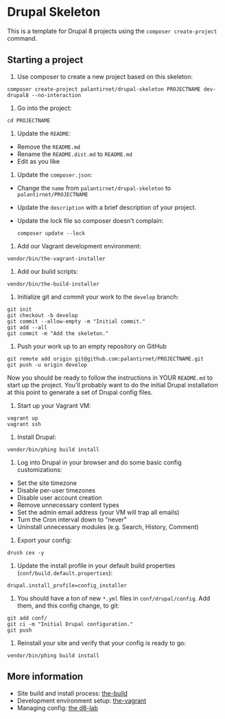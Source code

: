 # Drupal Skeleton

This is a template for Drupal 8 projects using the `composer create-project` command.

## Starting a project

1. Use composer to create a new project based on this skeleton:

  ```
  composer create-project palantirnet/drupal-skeleton PROJECTNAME dev-drupal8 --no-interaction
  ```
1. Go into the project:

  ```
  cd PROJECTNAME
  ```
1. Update the `README`:
  * Remove the `README.md`
  * Rename the `README.dist.md` to `README.md`
  * Edit as you like
1. Update the `composer.json`:
  * Change the `name` from `palantirnet/drupal-skeleton` to `palantirnet/PROJECTNAME`
  * Update the `description` with a brief description of your project.
  * Update the lock file so composer doesn't complain:

    ```
    composer update --lock
    ```
1. Add our Vagrant development environment:

  ```
  vendor/bin/the-vagrant-installer
  ```
1. Add our build scripts:

  ```
  vendor/bin/the-build-installer
  ```
1. Initialize git and commit your work to the `develop` branch:

  ```
  git init
  git checkout -b develop
  git commit --allow-empty -m "Initial commit."
  git add --all
  git commit -m "Add the skeleton."
  ```
1. Push your work up to an empty repository on GitHub

  ```
  git remote add origin git@github.com:palantirnet/PROJECTNAME.git
  git push -u origin develop
  ```

Now you should be ready to follow the instructions in YOUR `README.md` to start up the project. You'll probably want to do the initial Drupal installation at this point to generate a set of Drupal config files.

1. Start up your Vagrant VM:

  ```
  vagrant up
  vagrant ssh
  ```
1. Install Drupal:

  ```
  vendor/bin/phing build install
  ```
1. Log into Drupal in your browser and do some basic config customizations:

  * Set the site timezone
  * Disable per-user timezones
  * Disable user account creation
  * Remove unnecessary content types
  * Set the admin email address (your VM will trap all emails)
  * Turn the Cron interval down to "never"
  * Uninstall unnecessary modules (e.g. Search, History, Comment)
1. Export your config:

  ```
  drush cex -y
  ```
1. Update the install profile in your default build properties (`conf/build.default.properties`):

  ```
  drupal.install_profile=config_installer
  ```
1. You should have a ton of new `*.yml` files in `conf/drupal/config`. Add them, and this config change, to git:

  ```
  git add conf/
  git ci -m "Initial Drupal configuration."
  git push
  ```
1. Reinstall your site and verify that your config is ready to go:

  ```
  vendor/bin/phing build install
  ```

## More information

* Site build and install process: [the-build](https://github.com/palantirnet/the-build)
* Development environment setup: [the-vagrant](https://github.com/palantirnet/the-vagrant)
* Managing config: [the d8-lab](https://github.com/palantirnet/d8-lab/blob/master/managing-config.md)
